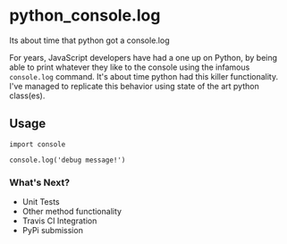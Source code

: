 # python_console.log
Its about time that python got a console.log

For years, JavaScript developers have had a one up on Python, by being able to print whatever they like to the console using the infamous `console.log` command. It's about time python had this killer functionality. I've managed to replicate this behavior using state of the art python class(es).

## Usage
```
import console

console.log('debug message!')
```

### What's Next? 

- Unit Tests
- Other method functionality
- Travis CI Integration
- PyPi submission
